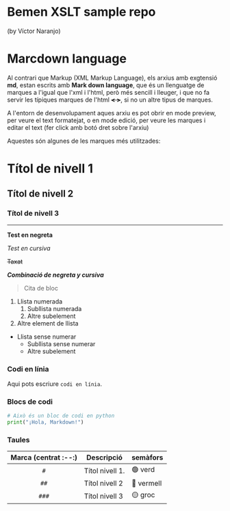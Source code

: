 # Bemen XSLT sample repo
(by Víctor Naranjo)

# Marcdown language

Al contrari que Markup (XML Markup Language), els arxius amb exgtensió **md**, estan escrits amb **Mark down language**, que és un llenguatge de marques a l'igual que l'xml i l'html, però més sencill i lleuger, i que no fa servir les típiques marques de l'html ~~**&lt; &gt;**~~, si no un altre tipus de marques.


A l'entorn de desenvolupament aques arxiu es pot obrir en mode preview, per veure el text formatejat, o en mode edició, per veure les marques i editar el text (fer click amb botó dret sobre l'arxiu)


Aquestes són algunes de les marques més utilitzades:

# Títol de nivell 1
## Títol de nivell 2
### Títol de nivell 3

---

**Test en negreta**

*Test en cursiva*

~~Taxat~~

**_Combinació de negreta y cursiva_**

> Cita de bloc

1. Llista numerada
   1. Subllista numerada
   2. Altre subelement
2. Altre element de llista

- Llista sense numerar
  - Subllista sense numerar
  - Altre subelement

### Codi en línia
Aqui pots escriure  `codi en línia`.

### Blocs de codi
```python
# Això és un bloc de codi en python
print("¡Hola, Markdown!")
```

### Taules

| Marca  (centrat :--:)    | Descripció                             | semàfors   |
|:------------------------:|----------------------------------------|--------------|
| `#`                      | Títol nivell 1.                        | 🟢 verd     |
| `##`                     | Títol nivell 2                         | 🔴 vermell   |
| `###`                    | Títol nivell 3                         | 🟡 groc|
